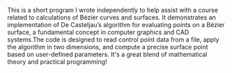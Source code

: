 This is a short program I wrote independently to help assist with a course related to calculations of Bézier curves and surfaces. It demonstrates an implementation of De Casteljau’s algorithm for evaluating points
on a Bézier surface, a fundamental concept in computer graphics and CAD systems.The code is designed to read control point data from a file, apply the algorithm in two dimensions, and compute a precise surface point based on user-defined 
parameters. It's a great blend of mathematical theory and practical programming!
